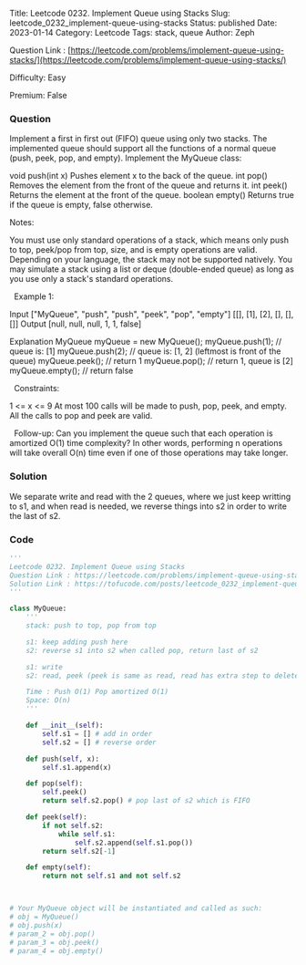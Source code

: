 Title: Leetcode 0232. Implement Queue using Stacks
Slug: leetcode_0232_implement-queue-using-stacks
Status: published
Date: 2023-01-14
Category: Leetcode
Tags: stack, queue
Author: Zeph

Question Link : [https://leetcode.com/problems/implement-queue-using-stacks/](https://leetcode.com/problems/implement-queue-using-stacks/)

Difficulty: Easy

Premium: False

### Question
Implement a first in first out (FIFO) queue using only two stacks. The implemented queue should support all the functions of a normal queue (push, peek, pop, and empty).
Implement the MyQueue class:

void push(int x) Pushes element x to the back of the queue.
int pop() Removes the element from the front of the queue and returns it.
int peek() Returns the element at the front of the queue.
boolean empty() Returns true if the queue is empty, false otherwise.

Notes:

You must use only standard operations of a stack, which means only push to top, peek/pop from top, size, and is empty operations are valid.
Depending on your language, the stack may not be supported natively. You may simulate a stack using a list or deque (double-ended queue) as long as you use only a stack's standard operations.

 
Example 1:

Input
["MyQueue", "push", "push", "peek", "pop", "empty"]
[[], [1], [2], [], [], []]
Output
[null, null, null, 1, 1, false]

Explanation
MyQueue myQueue = new MyQueue();
myQueue.push(1); // queue is: [1]
myQueue.push(2); // queue is: [1, 2] (leftmost is front of the queue)
myQueue.peek(); // return 1
myQueue.pop(); // return 1, queue is [2]
myQueue.empty(); // return false

 
Constraints:

1 <= x <= 9
At most 100 calls will be made to push, pop, peek, and empty.
All the calls to pop and peek are valid.

 
Follow-up: Can you implement the queue such that each operation is amortized O(1) time complexity? In other words, performing n operations will take overall O(n) time even if one of those operations may take longer.

### Solution

We separate write and read with the 2 queues, where we just keep writting to s1, and when read is needed, we reverse things into s2 in order to write the last of s2. 

### Code
```python
'''
Leetcode 0232. Implement Queue using Stacks
Question Link : https://leetcode.com/problems/implement-queue-using-stacks/
Solution Link : https://tofucode.com/posts/leetcode_0232_implement-queue-using-stacks.html
'''

class MyQueue:
    '''
    stack: push to top, pop from top

    s1: keep adding push here
    s2: reverse s1 into s2 when called pop, return last of s2

    s1: write
    s2: read, peek (peek is same as read, read has extra step to delete)

    Time : Push O(1) Pop amortized O(1)
    Space: O(n)
    '''

    def __init__(self):
        self.s1 = [] # add in order
        self.s2 = [] # reverse order

    def push(self, x):
        self.s1.append(x)

    def pop(self):
        self.peek()
        return self.s2.pop() # pop last of s2 which is FIFO

    def peek(self):
        if not self.s2:
            while self.s1:
                self.s2.append(self.s1.pop())
        return self.s2[-1]

    def empty(self):
        return not self.s1 and not self.s2



# Your MyQueue object will be instantiated and called as such:
# obj = MyQueue()
# obj.push(x)
# param_2 = obj.pop()
# param_3 = obj.peek()
# param_4 = obj.empty()
```

